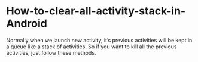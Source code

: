 # How-to-clear-all-activity-stack-in-Android

Normally when we launch new activity, it’s previous activities will be kept in a queue like a stack of activities. So if you want to kill all the previous activities, just follow these methods.
